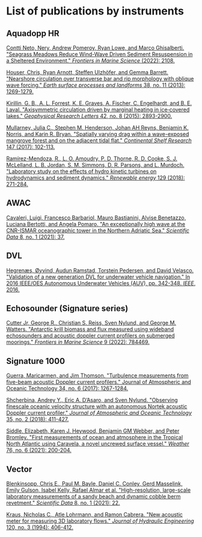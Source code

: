 # List of publications by instruments

## Aquadopp HR
[Contti Neto, Nery, Andrew Pomeroy, Ryan Lowe, and Marco Ghisalberti. "Seagrass Meadows Reduce Wind-Wave Driven Sediment Resuspension in a Sheltered Environment." _Frontiers in Marine Science_ (2022): 2108.](https://www.frontiersin.org/articles/10.3389/fmars.2021.733542/full)

[Houser, Chris, Ryan Arnott, Steffen Ulzhöfer, and Gemma Barrett. "Nearshore circulation over transverse bar and rip morphology with oblique wave forcing." _Earth surface processes and landforms_ 38, no. 11 (2013): 1269-1279.](https://onlinelibrary.wiley.com/doi/abs/10.1002/esp.3413?casa_token=rwQNZVjbwIwAAAAA:ufqVq93k4o5RE6gs1m7XwDVhCnFrThlcFv9_OPSRBNYFTdeWByKfmh00bferFwTJqNrYqNzaSq42ZWKLsg)

[Kirillin, G. B., A. L. Forrest, K. E. Graves, A. Fischer, C. Engelhardt, and B. E. Laval. "Axisymmetric circulation driven by marginal heating in ice‐covered lakes." _Geophysical Research Letters_ 42, no. 8 (2015): 2893-2900.](https://agupubs.onlinelibrary.wiley.com/doi/10.1002/2014GL062180)

[Mullarney, Julia C., Stephen M. Henderson, Johan AH Reyns, Benjamin K. Norris, and Karin R. Bryan. "Spatially varying drag within a wave-exposed mangrove forest and on the adjacent tidal flat." _Continental Shelf Research_ 147 (2017): 102-113.](https://www.sciencedirect.com/science/article/pii/S0278434316305441?casa_token=qmUvlsRkPZYAAAAA:pnygHinnpMqrO6bEHFn1mHomXnI3v3_9Ou6row50VQkoarNBHTJJCTNoLXSdUEbGbpb0PNQ61H3O)

[Ramírez-Mendoza, R., L. O. Amoudry, P. D. Thorne, R. D. Cooke, S. J. McLelland, L. B. Jordan, S. M. Simmons, D. R. Parsons, and L. Murdoch. "Laboratory study on the effects of hydro kinetic turbines on hydrodynamics and sediment dynamics." _Renewable energy_ 129 (2018): 271-284.](https://www.sciencedirect.com/science/article/pii/S0960148118306190)

## AWAC
[Cavaleri, Luigi, Francesco Barbariol, Mauro Bastianini, Alvise Benetazzo, Luciana Bertotti, and Angela Pomaro. "An exceptionally high wave at the CNR-ISMAR oceanographic tower in the Northern Adriatic Sea." _Scientific Data_ 8, no. 1 (2021): 37.](https://www.nature.com/articles/s41597-021-00825-x)

## DVL
[Hegrenæs, Øyvind, Audun Ramstad, Torstein Pedersen, and David Velasco. "Validation of a new generation DVL for underwater vehicle navigation." In 2016 IEEE/OES Autonomous Underwater Vehicles (AUV), pp. 342-348. _IEEE_, 2016.](https://ieeexplore.ieee.org/abstract/document/7778694?casa_token=A3fq1H9u-PEAAAAA:MkPJKL9reQxN7I6M57RyXhlzp_ZB_MziKgc0UukcGbDASkRfl73ztltatprA5ZUJwfaR_ad6nL8)

## Echosounder (Signature series)
[Cutter Jr, George R., Christian S. Reiss, Sven Nylund, and George M. Watters. "Antarctic krill biomass and flux measured using wideband echosounders and acoustic doppler current profilers on submerged moorings." _Frontiers in Marine Science_ 9 (2022): 784469.](https://www.frontiersin.org/articles/10.3389/fmars.2022.784469/full)

## Signature 1000
[Guerra, Maricarmen, and Jim Thomson. "Turbulence measurements from five-beam acoustic Doppler current profilers." Journal of Atmospheric and Oceanic Technology 34, no. 6 (2017): 1267-1284.](https://journals.ametsoc.org/view/journals/atot/34/6/jtech-d-16-0148.1.xml?tab_body=fulltext-display)

[Shcherbina, Andrey Y., Eric A. D’Asaro, and Sven Nylund. "Observing finescale oceanic velocity structure with an autonomous Nortek acoustic Doppler current profiler." _Journal of Atmospheric and Oceanic Technology_ 35, no. 2 (2018): 411-427.](https://journals.ametsoc.org/configurable/content/journals$002fatot$002f35$002f2$002fjtech-d-17-0108.1.xml?t:ac=journals%24002fatot%24002f35%24002f2%24002fjtech-d-17-0108.1.xml)

[Siddle, Elizabeth, Karen J. Heywood, Benjamin GM Webber, and Peter Bromley. "First measurements of ocean and atmosphere in the Tropical North Atlantic using Caravela, a novel uncrewed surface vessel." _Weather_ 76, no. 6 (2021): 200-204.](https://rmets.onlinelibrary.wiley.com/doi/full/10.1002/wea.4004)

## Vector

[Blenkinsopp, Chris E., Paul M. Bayle, Daniel C. Conley, Gerd Masselink, Emily Gulson, Isabel Kelly, Rafael Almar et al. "High-resolution, large-scale laboratory measurements of a sandy beach and dynamic cobble berm revetment." _Scientific Data_ 8, no. 1 (2021): 22.](https://www.nature.com/articles/s41597-021-00805-1)

[Kraus, Nicholas C., Atle Lohrmann, and Ramon Cabrera. "New acoustic meter for measuring 3D laboratory flows." _Journal of Hydraulic Engineering_ 120, no. 3 (1994): 406-412.](https://ascelibrary.org/doi/abs/10.1061/(ASCE)0733-9429(1994)120:3(406)?casa_token=HQntOY_g-1sAAAAA:OzdqL0e2zayh0mTX0Z2SmZGIZS4_jeZlssp3pY1VSBRMtPAFNeWeJ6tT4NoD9kotEPzFDRIrMeQryA)

